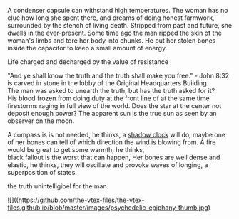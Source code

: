 A condenser capsule can withstand high temperatures.                The woman has no clue how long she spent there,
and dreams of doing honest farmwork,
surrounded by the stench of living death.
Stripped from past and future, she dwells in the ever-present. 
Some time ago the man ripped the skin of the woman's limbs and tore her body into chunks. He put her stolen bones inside the capacitor to keep a small amount of energy. 

Life charged and decharged by the value of resistance 


"And ye shall know the truth and the truth shall make you free." - John 8:32<br>
is carved in stone in the lobby of the Original Headquarters Building.<br>
The man was asked to unearth the truth, but has the truth asked for it?<br> 
His blood frozen 
from doing duty at the front line of 
at the same time firestorms raging in full view of the world. 
Does the star at the center not deposit enough power? 
The apparent sun is the true sun as seen by an observer on the moon.

A compass is is not needed, he thinks, a [shadow clock](https://www.instagram.com/p/B3vDsDqIvt5/) will do, maybe one of her bones can tell of which direction the wind is blowing from. 
A fire would be great to get some warmth, he thinks,  
black fallout is the worst that can happen, 
Her bones are well dense and elastic, he thinks, 
they will oscillate and provoke 
waves of longing,
a superposition of states.

the truth unintelligibel for the man.

![]((https://github.com/the-vtex-files/the-vtex-files.github.io/blob/master/images/psychedelic_epiphany-thumb.jpg)


